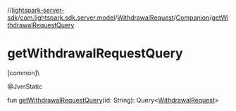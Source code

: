 //[lightspark-server-sdk](../../../../index.md)/[com.lightspark.sdk.server.model](../../index.md)/[WithdrawalRequest](../index.md)/[Companion](index.md)/[getWithdrawalRequestQuery](get-withdrawal-request-query.md)

# getWithdrawalRequestQuery

[common]\

@JvmStatic

fun [getWithdrawalRequestQuery](get-withdrawal-request-query.md)(id: String): Query&lt;[WithdrawalRequest](../index.md)&gt;

